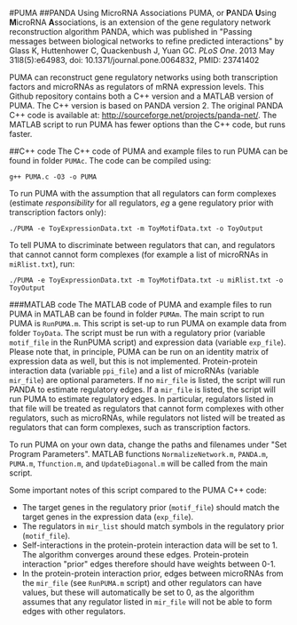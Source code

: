#PUMA
##PANDA Using MicroRNA Associations
PUMA, or **P**ANDA **U**sing **M**icroRNA **A**ssociations, is an extension of the gene regulatory network reconstruction algorithm PANDA, which was published in "Passing messages between biological networks to refine predicted interactions" by Glass K, Huttenhower C, Quackenbush J, Yuan GC. *PLoS One*. 2013 May 31l8(5):e64983, doi: 10.1371/journal.pone.0064832, PMID: 23741402

PUMA can reconstruct gene regulatory networks using both transcription factors and microRNAs as regulators of mRNA expression levels. This Github repository contains both a C++ version and a MATLAB version of PUMA. The C++ version is based on PANDA version 2. The original PANDA C++ code is available at: http://sourceforge.net/projects/panda-net/. The MATLAB script to run PUMA has fewer options than the C++ code, but runs faster.

##C++ code
The C++ code of PUMA and example files to run PUMA can be found in folder `PUMAc`. The code can be compiled using:
```
g++ PUMA.c -O3 -o PUMA
```

To run PUMA with the assumption that all regulators can form complexes (estimate *responsibility* for all regulators, *eg* a gene regulatory prior with transcription factors only):
```
./PUMA -e ToyExpressionData.txt -m ToyMotifData.txt -o ToyOutput
```

To tell PUMA to discriminate between regulators that can, and regulators that cannot cannot form complexes (for example a list of microRNAs in `miRlist.txt`), run:
```
./PUMA -e ToyExpressionData.txt -m ToyMotifData.txt -u miRlist.txt -o ToyOutput
```

###MATLAB code
The MATLAB code of PUMA and example files to run PUMA in MATLAB can be found in folder `PUMAm`. The main script to run PUMA is `RunPUMA.m`. This script is set-up to run PUMA on example data from folder `ToyData`. The script must be run with a regulatory prior (variable `motif_file` in the RunPUMA script) and expression data (variable `exp_file`). Please note that, in principle, PUMA can be run on an identity matrix of expression data as well, but this is not implemented. Protein-protein interaction data (variable `ppi_file`) and a list of microRNAs (variable `mir_file`) are optional parameters. If no `mir_file` is listed, the script will run PANDA to estimate regulatory edges. If a `mir_file` is listed, the script will run PUMA to estimate regulatory edges. In particular, regulators listed in that file will be treated as regulators that cannot form complexes with other regulators, such as microRNAs, while regulators not listed will be treated as regulators that can form complexes, such as transcription factors.

To run PUMA on your own data, change the paths and filenames under "Set Program Parameters". MATLAB functions `NormalizeNetwork.m`, `PANDA.m`, `PUMA.m`, `Tfunction.m`, and `UpdateDiagonal.m` will be called from the main script.

Some important notes of this script compared to the PUMA C++ code:
- The target genes in the regulatory prior (`motif_file`) should match the target genes in the expression data (`exp_file`).
- The regulators in `mir_list` should match symbols in the regulatory prior (`motif_file`).
- Self-interactions in the protein-protein interaction data will be set to 1. The algorithm converges around these edges. Protein-protein interaction "prior" edges therefore should have weights between 0-1.
- In the protein-protein interaction prior, edges between microRNAs from the `mir_file` (see `RunPUMA.m` script) and other regulators can have values, but these will automatically be set to 0, as the algorithm assumes that any regulator listed in `mir_file` will not be able to form edges with other regulators.
